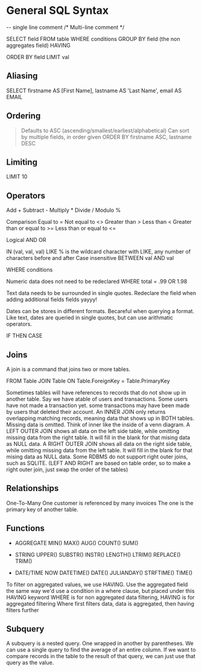 # General SQL Syntax
-- single line comment
/*
Multi-line comment
*/

SELECT
    field
FROM
    table
WHERE
    conditions
GROUP BY
    field (the non aggregates field)
HAVING

ORDER BY
    field
LIMIT val



## Aliasing
SELECT
    firstname AS [First Name],
    lastname AS 'Last Name',
    email AS EMAIL

## Ordering
> Defaults to ASC (ascending/smallest/earliest/alphabetical)
> Can sort by multiple fields, in order given
ORDER BY
    firstname ASC,
    lastname DESC

## Limiting
LIMIT 10

## Operators
Add +
Subtract -
Multiply *
Divide /
Modulo %

Comparison
Equal to =
Not equal to <>
Greater than >
Less than <
Greater than or equal to >=
Less than or equal to <=

Logical
AND
OR

IN (val, val, val)
LIKE
% is the wildcard character with LIKE, any number of characters before and after
Case insensitive
BETWEEN val AND val

WHERE
    conditions

Numeric data does not need to be redeclared
WHERE
    total = .99 OR 1.98

Text data needs to be surrounded in single quotes.
Redeclare the field when adding additional fields fields yayyy!

Dates can be stores in different formats. Becareful when querying a format.
Like text, dates are queried in single quotes, but can use arithmatic operators.

IF THEN CASE


## Joins
A join is a command that joins two or more tables.

FROM
    Table
JOIN
    Table
ON
    Table.ForeignKey = Table.PrimaryKey

Sometimes tables will have references to records that do not show up in another table.
Say we have atable of users and transactions.
Some users have not made a transaction yet.
some transactions may have been made by users that deleted their account.
An INNER JOIN only returns overlapping matching records, meaning data that shows up in BOTH tables. Missing data is omitted. Think of inner like the inside of a venn diagram.
A LEFT OUTER JOIN shows all data on the left side table, while omitting missing data from the right table. It will fill in the blank for that mising data as NULL data.
A RIGHT OUTER JOIN shows all data on the right side table, while omitting missing data from the left table. It will fill in the blank for that mising data as NULL data. Some RDBMS do not support right outer joins, such as SQLITE.
(LEFT AND RIGHT are based on table order, so to make a right outer join, just swap the order of the tables)

## Relationships
One-To-Many
One customer is referenced by many invoices
The one is the primary key of another table.

## Functions
- AGGREGATE
MIN()
MAX()
AUG()
COUNT()
SUM()

- STRING
UPPER()
SUBSTR()
INSTR()
LENGTH()
LTRIM()
REPLACE()
TRIM()

- DATE/TIME
NOW
DATETIME()
DATE()
JULIANDAY()
STRFTIME()
TIME()

To filter on aggregated values, we use HAVING.
Use the aggregated field the same way we'd use a condition in a where clause, but placed under this HAVING keyword
WHERE is for non aggregated data filtering, HAVING is for aggregated filtering
Where first filters data,
data is aggregated,
then having filters further


## Subquery
A subquery is a nested query. One wrapped in another by parentheses.
We can use a single query to find the average of an entire column.
If we want to compare records in the table to the result of that query, we can just use that query as the value.
